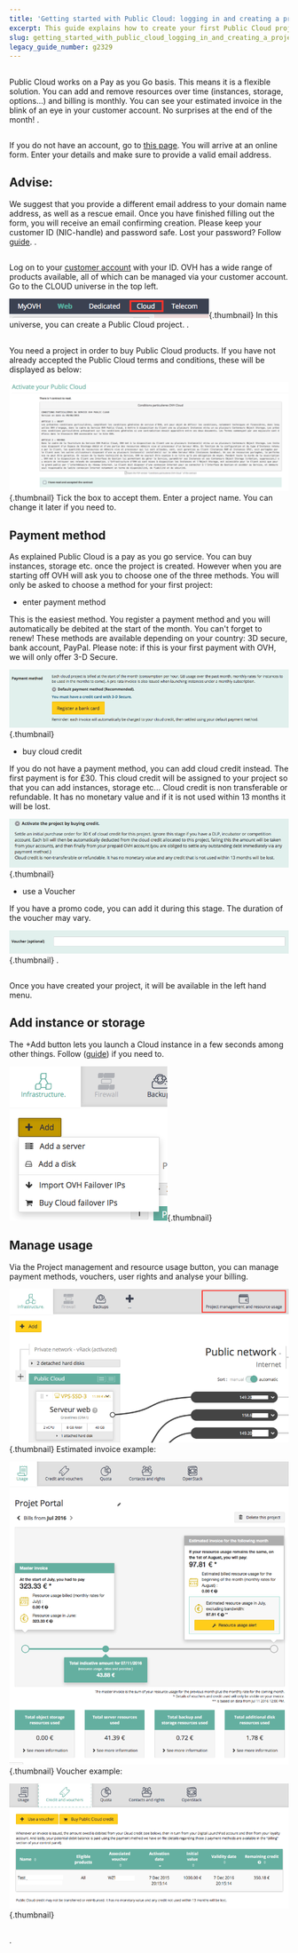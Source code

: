 ```yaml
---
title: 'Getting started with Public Cloud: logging in and creating a project'
excerpt: This guide explains how to create your first Public Cloud project
slug: getting_started_with_public_cloud_logging_in_and_creating_a_project
legacy_guide_number: g2329
---
```



## 
Public Cloud works on a Pay as you Go basis. 
This means it is a flexible solution. 
You can add and remove resources over time (instances, storage, options...) and billing is monthly. 
You can see your estimated invoice in the blink of an eye in your customer account. No surprises at the end of the month!
.


## 
If you do not have an account, go to [this page](https://www.ovh.co.uk/support/new_nic.xml).
You will arrive at an online form. Enter your details and make sure to provide a valid email address.

## Advise:
We suggest that you provide a different email address to your domain name address, as well as a rescue email.
Once you have finished filling out the form, you will receive an email confirming creation. Please keep your customer ID (NIC-handle) and password safe.
Lost your password? Follow [guide]({legacy}2123).
.


## 
Log on to your [customer account](https://www.ovh.com/manager) with your ID.
OVH has a wide range of products available, all of which can be managed via your customer account. Go to the CLOUD universe in the top left.

![](images/img_4657.jpg){.thumbnail}
In this universe, you can create a Public Cloud project.
.


## 
You need a project in order to buy Public Cloud products.
If you have not already accepted the Public Cloud terms and conditions, these will be displayed as below:

![](images/img_4658.jpg){.thumbnail}
Tick the box to accept them.
Enter a project name. You can change it later if you need to.


## Payment method
As explained Public Cloud is a pay as you go service. You can buy instances, storage etc. once the  project is created.
However when you are starting off OVH will ask you to choose one of the three methods. You will only be asked to choose a method for your first project:


- enter payment method


This is the easiest method. You register a payment method and you will automatically be debited at the start of the month. You can't forget to renew!
These methods are available depending on your country:
3D secure, bank account, PayPal.
Please note: if this is your first payment with OVH, we will only offer 3-D Secure.

![](images/img_4659.jpg){.thumbnail}

- buy cloud credit


If you do not have a payment method, you can add cloud credit instead. The first payment is for £30.
This cloud credit will be assigned to your project so that you can add instances, storage etc...
Cloud credit is non transferable or refundable. It has no monetary value and if it is not used within 13 months it will be lost.

![](images/img_4660.jpg){.thumbnail}

- use a Voucher


If you have a promo code, you can add it during this stage. The duration of the voucher may vary.

![](images/img_4661.jpg){.thumbnail}
.


## 
Once you have created your project, it will be available in the left hand menu.


## Add instance or storage
The +Add button lets you launch a Cloud instance in a few seconds among other things.
Follow ([guide]({legacy}1775)) if you need to.

![](images/img_4665.jpg){.thumbnail}


## Manage usage
Via the Project management and resource usage button, you can manage payment methods, vouchers, user rights and analyse your billing.

![](images/img_4662.jpg){.thumbnail}
Estimated invoice example:

![](images/img_4663.jpg){.thumbnail}
Voucher example:

![](images/img_4664.jpg){.thumbnail}


## 
.

